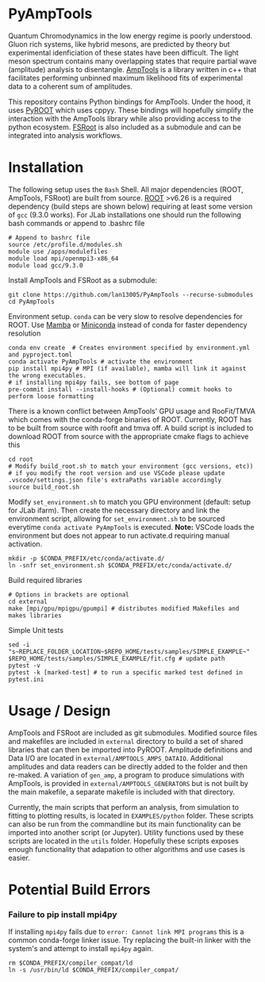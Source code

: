 # PyAmpTools

Quantum Chromodynamics in the low energy regime is poorly understood. Gluon rich systems, like hybrid mesons, are predicted by theory but experimental idenficiation of these states have been difficult. The light meson spectrum contains many overlapping states that require partial wave (amplitude) analysis to disentangle. [AmpTools](https://github.com/mashephe/AmpTools) is a library written in c++ that facilitates performing unbinned maximum likelihood fits of experimental data to a coherent sum of amplitudes.

This repository contains Python bindings for AmpTools. Under the hood, it uses [PyROOT](https://root.cern/manual/python/) which uses cppyy. These bindings will hopefully simplify the interaction with the AmpTools library while also providing access to the python ecosystem. [FSRoot](https://github.com/remitche66/FSRoot) is also included as a submodule and can be integrated into analysis workflows.

# Installation

The following setup uses the `Bash` Shell. All major dependencies (ROOT, AmpTools, FSRoot) are built from source. 
[ROOT](https://root.cern/install/) >v6.26 is a required dependency (build steps are shown below) requiring at least some version of `gcc` (9.3.0 works). For JLab installations one should run the following bash commands or append to .bashrc file

```shell
# Append to bashrc file
source /etc/profile.d/modules.sh
module use /apps/modulefiles
module load mpi/openmpi3-x86_64
module load gcc/9.3.0
```

Install AmpTools and FSRoot as a submodule:

```shell
git clone https://github.com/lan13005/PyAmpTools --recurse-submodules
cd PyAmpTools
```

Environment setup. `conda` can be very slow to resolve dependencies for ROOT. Use [Mamba](https://github.com/conda-forge/miniforge#mambaforge) or [Miniconda](https://docs.anaconda.com/free/miniconda/index.html) instead of conda for faster dependency resolution

```shell
conda env create  # Creates environment specified by environment.yml and pyproject.toml
conda activate PyAmpTools # activate the environment
pip install mpi4py # MPI (if available), mamba will link it against the wrong executables. 
# if installing mpi4py fails, see bottom of page
pre-commit install --install-hooks # (Optional) commit hooks to perform loose formatting
```

There is a known conflict between AmpTools' GPU usage and RooFit/TMVA which comes with the conda-forge binaries of ROOT. Currently, ROOT has to be built from source with roofit and tmva off. A build script is included to download ROOT from source with the appropriate cmake flags to achieve this

```shell
cd root
# Modify build_root.sh to match your environment (gcc versions, etc))
# if you modify the root version and use VSCode please update .vscode/settings.json file's extraPaths variable accordingly
source build_root.sh
```

Modify `set_environment.sh` to match you GPU environment (default: setup for JLab ifarm). Then create the necessary directory and link the environment script, allowing for `set_environment.sh` to be sourced everytime `conda activate PyAmpTools` is executed. **Note:** VSCode loads the environment but does not appear to run activate.d requiring manual activation.

```shell
mkdir -p $CONDA_PREFIX/etc/conda/activate.d/
ln -snfr set_environment.sh $CONDA_PREFIX/etc/conda/activate.d/
```

Build required libraries

```shell
# Options in brackets are optional
cd external
make [mpi/gpu/mpigpu/gpumpi] # distributes modified Makefiles and makes libraries
```

Simple Unit tests

```shell
sed -i "s~REPLACE_FOLDER_LOCATION~$REPO_HOME/tests/samples/SIMPLE_EXAMPLE~" $REPO_HOME/tests/samples/SIMPLE_EXAMPLE/fit.cfg # update path
pytest -v
pytest -k [marked-test] # to run a specific marked test defined in pytest.ini
```


# Usage / Design

AmpTools and FSRoot are included as git submodules. Modified source files and makefiles are included in `external` directory to build a set of shared libraries that can then be imported into PyROOT.  Amplitude definitions and Data I/O are located in `external/AMPTOOLS_AMPS_DATAIO`. Additional amplitudes and data readers can be directly added to the folder and then re-maked. A variation of `gen_amp`, a program to produce simulations with AmpTools, is provided in `external/AMPTOOLS_GENERATORS` but is not built by the main makefile, a separate makefile is included with that directory.

Currently, the main scripts that perform an analysis, from simulation to fitting to plotting results, is located in `EXAMPLES/python` folder. These scripts can also be run from the commandline but its main functionality can be imported into another script (or Jupyter). Utility functions used by these scripts are located in the `utils` folder. Hopefully these scripts exposes enough functionality that adapation to other algorithms and use cases is easier.

# Potential Build Errors

### Failure to pip install mpi4py

If installing `mpi4py` fails due to `error: Cannot link MPI programs` this is a common conda-forge linker issue. Try replacing the built-in linker with the system's and attempt to install `mpi4py` again.
```shell
rm $CONDA_PREFIX/compiler_compat/ld
ln -s /usr/bin/ld $CONDA_PREFIX/compiler_compat/
```

```{tableofcontents}
```
